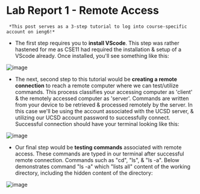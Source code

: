 # Lab Report 1 - Remote Access
     *This post serves as a 3-step tutorial to log into course-specific account on ieng6!*
- The first step requires you to **install VScode**. This step was rather hastened for me as CSE11 had
required the installation & setup of a VScode already. Once installed, you'll see something like this:

![image](https://user-images.githubusercontent.com/122498399/212008323-2af8cd6b-9124-4748-92b3-6eff63738aae.png)


- The next, second step to this tutorial would be **creating a remote connection** to reach a
remote computer where we can test/utilize commands. This process classifies your accessing
computer as 'client' & the remotely accessed computer as 'server'. Commands are written from
your device to be retrieved & processed remotely by the server. In this case we'll be using the
account associated with the UCSD server, & utilizing our UCSD account password to successfully
connect. Successful connection should have your terminal looking like this:

![image](https://user-images.githubusercontent.com/122498399/212010970-433716d2-a1b2-424f-ae86-d52a8e3cae32.png)


- Our final step would be **testing commands** associated with remote access. These commands are
typed in our terminal after successful remote connection. Commands such as "cd", "ls", &
"ls -a". Below demonstrates command "ls -a" which "lists all" content of the working directory,
including the hidden content of the directory:

![image](https://user-images.githubusercontent.com/122498399/212013024-9e8cc13a-f57e-46e9-b568-0234a61b8119.png)

